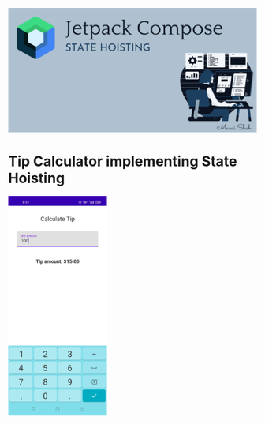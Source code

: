 ![](https://github.com/samAricha/Tip_Calculator/blob/master/hoisting.png)

# Tip Calculator implementing State Hoisting

<img src="https://github.com/samAricha/Tip_Calculator/blob/cf87a5ccc001e544ce8528c96f806ae286fa62e4/tip_calculator.jpeg" width="200"  />
